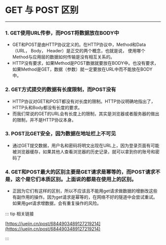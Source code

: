 # GET 与 POST 区别
---

### 1. GET使用URL传参，而POST将数据放在BODY中
* GET和POST是由HTTP协议定义的。在HTTP协议中，Method和Data（URL， Body， Header）是正交的两个概念，也就是说，
使用哪个Method与应用层的数据如何传输是没有相互关系的。
* HTTP没有要求，如果Method是POST数据就要放在BODY中。也没有要求，如果Method是GET，数据（参数）就一定要放在URL中而不能放在BODY中。

### 2. GET方式提交的数据有长度限制，而POST没有
* HTTP协议对GET和POST都没有对长度的限制。HTTP协议明确地指出了，HTTP头和Body都没有长度的要求。
* 而我们常说的GET的URL会有长度上的限制，其实是浏览器或者服务器的做出的限制，并不是HTTP协议本身。

### 3. POST比GET安全，因为数据在地址栏上不可见
* 通过GET提交数据，用户名和密码将明文出现在URL上，因为登录页面有可能被浏览器缓存，如果其他人查看浏览器的历史记录，就可以拿到你的账号和密码了

### 4. GET和POST最大的区别主要是GET请求是幂等的，而POST请求不是，这个是它们本质区别。上面说的都是在使用上的区别。
* 正因为它们有这样的区别，所以不应该且不能用get请求做数据的增删改这些有副作用的操作。因为get请求是幂等的，在网络不好的隧道中会尝试重试。
如果用get请求增数据，会有重复操作的风险。

::: tip 相关链接

[https://juejin.cn/post/6844903489127219214](https://juejin.cn/post/6844903489127219214)

:::
